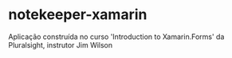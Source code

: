 # notekeeper-xamarin
Aplicação construída no curso  'Introduction to Xamarin.Forms' da Pluralsight, instrutor Jim Wilson 
